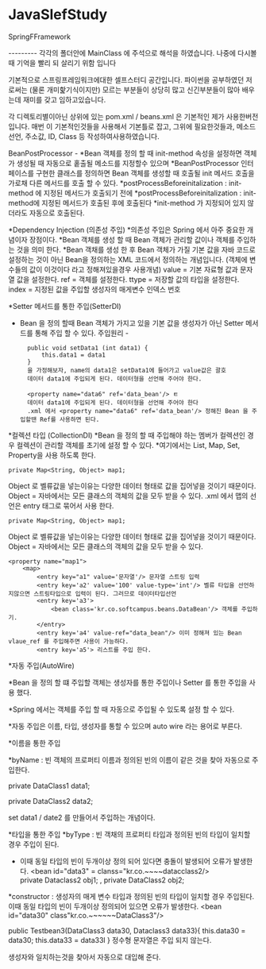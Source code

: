 # JavaSlefStudy
SpringFFramework


--------- 각각의 폴더안에 MainClass 에 주석으로 해석을 하였습니다. 나중에 다시볼때 기억을 빨리 되 살리기 위함 입니다 



기본적으로 스프링프레임워크에대한 셀프스터디 공간입니다.
파이썬을 공부하였던 저로써는 (물론 개미핥기식이지만)
모르는 부분들이 상당히 많고 신긴부분들이 많아 배우는데 재미를 갖고 임하고있습니다.


각 디렉토리별이아닌 상위에 있는 pom.xml / beans.xml 은 기본적인 제가 사용한버전입니다.
매번 이 기본적인것들을 사용해서 기본틀로 잡고, 그위에 필요한것들과, 메소드 선언, 주소값, ID, Class 등 작성하여사용하였습니다.


BeanPostProcessor - 
*Bean 객체를 정의 할 때 init-method 속성을 설정하면 객체가 생성될 때 자동으로 홑출될 메소드를 지정할수 있으며
*BeanPostProcessor 인터페이스를 구현한 클래스를 정의하면 Bean 객체를 생성할 때 호출될 init 메서드 호출을 가로채 다른 메서드를 호출 할 수 있다.
*postProcessBeforeinitalization : init-method 에 지정된 메서드가 호출되기 전에
*postProcessBeforeinitalization : init-method에 지정된 메서드가 호출된 후에 호출된다
*init-method 가 지정되어 있지 않더라도 자동으로 호출된다.


*Dependency Injection (의존성 주입)
*의존성 주입은 Spring 에서 아주 중요한 개념이자 장점이다.
*Bean 객체를 생성 할 때 Bean 객체가 관리할 값이나 객체를 주입하는 것을 의미 한다.
*Bean 객채를 생성 한 후 Bean 객체가 가질 기본 값을 자바 코드로 설정하는 것이 아닌 Bean을 정의하는 XML 코드에서 정의하는 개념입니다.
(객체에 변수들의 값이 이것이다 라고 정해져있을경우 사용개념)
value = 기본 자료형 값과 문자열 값을 설정한다.
ref = 객체를 설정한다.
ttype =  저장할 값의 타입을 설정한다.
index =  지정된 값을 주입할 생성자의 매게변수 인덱스 번호 


*Setter 메서드를 통한 주입(SetterDI)
* Bean 을 정의 할때 Bean 객체가 가지고 있을 기본 값을 생성자가 아닌 Setter 메서드를 통해 주입 할 수 있다.
주입원리 - 
		<property name="data1" value="100"/>
		
		public void setData1 (int data1) {
			this.data1 = data1
		}
		을 가정해보자, name의 data1은 setData1에 들어가고 value값은 괄호
		데이터 data1에 주입되게 된다. 데이터형을 선언해 주어야 한다.
		
		<property name="data6" ref='data_bean'/> ㅌ
		데이터 data1에 주입되게 된다. 데이터형을 선언해 주어야 한다 
		.xml 에서 <property name="data6" ref='data_bean'/> 정해진 Bean 을 주입할땐 Ref를 사용하면 된다. 



*컬렉션 타입 (CollectionDI)
*Bean 을 정의 할 때 주입해야 하는 멤버가 컬렉션인 경우 컬렉션이 관리할 객체를 초기에 설정 할 수 있다.
*여기에서는 List, Map, Set, Property을 사용 하도록 한다.

	private Map<String, Object> map1;
Object 로 벨류값을 넣는이유는 다양한 데이터 형태로 값을 집어넣을 것이기 때문이다.
Object = 자바에서는 모든 클래스의 객체의 값을 모두 받을 수 있다.
.xml 에서 맵의 선언은 entry 태그로 묶어서 사용 한다.

	private Map<String, Object> map1;
Object 로 벨류값을 넣는이유는 다양한 데이터 형태로 값을 집어넣을 것이기 때문이다.
Object = 자바에서는 모든 클래스의 객체의 값을 모두 받을 수 있다.
	
	
	<property name="map1">
		<map>
			<entry key="a1" value='문자열'/> 문자열 스트링 입력 
			<entry key='a2' value='100' value-type='int'/> 벨류 타입을 선언하지않으면 스트링타입으로 입력이 된다. 그러므로 데이터타입선언
			<entry key='a3'> 
				<bean class='kr.co.softcampus.beans.DataBean'/> 객체를 주입하기.
			</entry>
			<entry key='a4' value-ref="data_bean"/> 이미 정해져 있는 Bean vlaue_ref 를 주입해주면 사용이 가능하다.
			<entry key='a5'> 리스트를 주입 한다.


*자동 주입(AutoWire)

*Bean 을 정의 할 떄 주입할 객체는 생성자를 통한 주입이나 Setter 를 통한 주입을 사용 했다.

*Spring 에서는 객체를 주입 할 때 자동으로 주입될 수 있도록 설정 할 수 있다.

*자동 주입은 이름, 타입, 생성자를 통할 수 있으며 auto wire 라는 용어로 부른다.

*이름을 통한 주입

*byName : 빈 객체의 프로퍼티 이름과 정의된 빈의 이름이 같은 것을 찾아 자동으로 주입한다.

<bean id="data1" class="kr.co.~~~~~~dataclass1"/>	private DataClass1 data1; 

<bean id="data2" class="kr.co.~~~~~~datacalss2"/>	private DataClass2 data2;

set data1 / date2 를 만들어서 주입하는 개념이다.

*타입을 통한 주입
*byType : 빈 객채의 프로퍼티 타입과 정의된 빈의 타입이 일치할 경우 주입이 된다.

* 이때 동일 타입의 빈이 두개이상 정의 되어 있다면 충돌이 발생되어 오류가 발생한다.
<bean id="data3" = clanss="kr.co.~~~~datacclass2/>	
			   private Dataclass2 obj1; , private DataClass2 obj2;
			   
*constructor : 생성자의 매게 변수 타입과 정의된 빈의 타입이 일치할 경우 주입된다.
이때 동일 타입의 빈이 두개이상 정의되어 있으면 오류가 발생한다.
<bean id="data30" class"kr.co.~~~~~~DataClass3"/>

public Testbean3(DataClass3 data30, Dataclass3 data33){
this.data30 = data30;
this.data33 = data33l
}
정수형 문자열은 주입 되지 않는다.

<bean id='obj5' class='kr.co.softcampus.beans.TestBean3' autowire="constructor"/>

생성자와 일치하는것을 찾아서 자동으로 대입해 준다.

